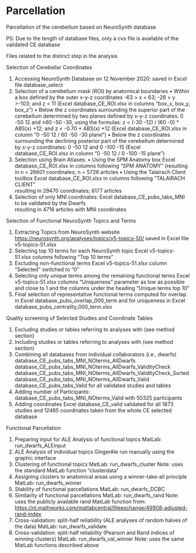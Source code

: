 # Parcellation
Parcellation of the cerebellum based on NeuroSynth database

PS: Due to the length of database files, only a cvs file is available of the validated CE database

Files related to the distinct step in the analysis


Selection of Cerebellar Coordinates

1.	Accessing NeuroSynth Database on 12 November 2020:
saved in Excel file database_select
2.	Selection of a cerebellum mask (ROI) by anatomical boundaries
•	Within a box defined by the outer x-y-z coordinates -63 > x < 63; -28 > y >-103; and z < 11
(Excel database_CE_ROI.xlsx in columns “box_x, box_y, box_z”)
•	Below the z coordinates surrounding the superior part of the cerebellum determined by two planes defined by x-y-z coordinates: 0 -50 12 and ±60 -50 -30, using the formulas: z < (-30 -12) / (60 -0) * ABS(x) +12; and z < -0.70 * ABS(x) +12
(Excel database_CE_ROI.xlsx in column “0 -50 12 / 60 -50 -30 plane”)
•	Below the z coordinates surrounding the declining posterior part of the cerebellum determined by x-y-z coordinates: 0 -50 12 and 0 -100 -15
(Excel database_CE_ROI.xlsx in column “0 -50 12 / 0 -100 -15 plane”)
3.	Selection using Brain Atlases:
•	Using the SPM Anatomy box 
Excel database_CE_ROI.xlsx in columns following “SPM ANATOMY”
(resulting in n = 26601 coordinates; n = 5726 articles
•	Using the Talairach Client toolbox
Excel database_CE_ROI.xlsx in columns following “TALAIRACH CLIENT”	
resulting in 29470 coordinates; 6177 articles
4.	Selection of only MNI coordinates:
Excel database_CE_pubs_tabs_MNI to be validated by the Dwarfs	
resulting in 4716 articles with MNI coordinates

Selection of Functional NeuroSynth Topics and Terms 

1.	Extracting Topics from NeuroSynth website
	https://neurosynth.org/analyses/topics/v5-topics-50/
saved in Excel file v5-topics-51.xlsx
2.	Selecting top 10 terms for each NeuroSynth topic 
Excel v5-topics-51.xlsx columns following “Top 10 terms”
3.	Excluding non-functional terms 
Excel v5-topics-51.xlsx column “Selected” switched to “0”
4.	Selecting only unique terms among the remaining functional terms
Excel v5-topics-51.xlsx columns “Uniqueness” parameter as low as possible and close to 1 and the columns under the heading “Unique terms top 10”
5.	Final selection of representative functional terms 
computed for overlap in Excel database_pubs_overlap_000_term and for uniqueness in Excel database_pubs_centrality_000_term.xlsx

Quality screening of Selected Studies and Coordinate Tables

1.	Excluding studies or tables referring to analyses with (see method section)
2.	Including studies or tables referring to analyses with (see method section)
3.	Combining all databases from individual collaborators (i.e., dwarfs)
database_CE_pubs_tabs_MNI_NOterms_AllDwarfs
database_CE_pubs_tabs_MNI_NOterms_AllDwarfs_ValidityCheck
database_CE_pubs_tabs_MNI_NOterms_AllDwarfs_ValidityCheck_Sorted
database_CE_pubs_tabs_MNI_NOterms_AllDwarfs_Valid
database_CE_pubs_tabs_Valid for all validated studies and tables
4.	Adding number of Participants:
database_CE_pubs_tabs_MNI_NOterms_Valid with 50325 participants
5.	Adding coordinates
Excel database_CE_valid validated for all 1873 studies and 12485 coordinates taken from the whole CE selected database

Functional Parcellation

1.	Preparing input for ALE Analysis of functional topics
MatLab: run_dwarfs_ALEinput
2.	ALE Analysis of individual topics
GingerAle run manually using the graphic interface
3.	Clustering of functional topics
MatLab: run_dwarfs_cluster
Note: uses the standard MatLab function “clusterdata”
4.	Assigning clusters to anatomical areas using a winner-take-all principle
MatLab: run_dwarfs_winner
5.	Stability of functional parcellations
MatLab: run_dwarfs_DCBC 
6.	Similarity of functional parcellations
MatLab: run_dwarfs_rand
Note: uses the publicly available rand MatLab function from:
https://nl.mathworks.com/matlabcentral/fileexchange/49908-adjusted-rand-index
7.	Cross-validation: split-half reliability (ALE analyses of random halves of the data)
MatLab: run_dwarfs_validate
8.	Cross-validation: split-half reliability (Pearson and Rand indices of winning clusters)
MatLab: run_dwarfs_val_winner
Note: uses the same MatLab functions described above
